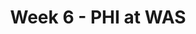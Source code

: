 ---
layout: game
title: Week 6 - PHI at WAS
season: 2011
game_id: 2011_06_PHI_WAS
away_team: PHI
home_team: WAS
---